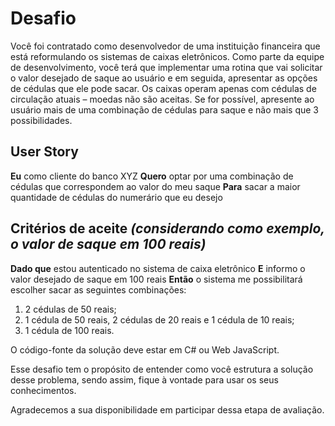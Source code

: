 # Desafio

Você foi contratado como desenvolvedor de uma instituição financeira que está reformulando
os sistemas de caixas eletrônicos. Como parte da equipe de desenvolvimento, você terá que
implementar uma rotina que vai solicitar o valor desejado de saque ao usuário e em seguida,
apresentar as opções de cédulas que ele pode sacar. Os caixas operam apenas com cédulas de
circulação atuais – moedas não são aceitas. Se for possível, apresente ao usuário mais de uma
combinação de cédulas para saque e não mais que 3 possibilidades.

## User Story

**Eu** como cliente do banco XYZ
**Quero** optar por uma combinação de cédulas que correspondem ao valor do meu saque
**Para** sacar a maior quantidade de cédulas do numerário que eu desejo

## Critérios de aceite _(considerando como exemplo, o valor de saque em 100 reais)_

**Dado que** estou autenticado no sistema de caixa eletrônico
**E** informo o valor desejado de saque em 100 reais
**Então** o sistema me possibilitará escolher sacar as seguintes combinações:

1. 2 cédulas de 50 reais;
2. 1 cédula de 50 reais, 2 cédulas de 20 reais e 1 cédula de 10 reais;
3. 1 cédula de 100 reais.

O código-fonte da solução deve estar em C# ou Web JavaScript.

Esse desafio tem o propósito de entender como você estrutura a solução desse problema, sendo
assim, fique à vontade para usar os seus conhecimentos.

Agradecemos a sua disponibilidade em participar dessa etapa de avaliação.
